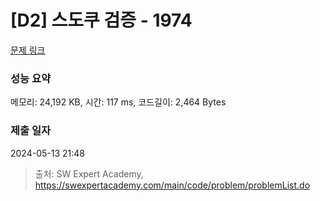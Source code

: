 # [D2] 스도쿠 검증 - 1974 

[문제 링크](https://swexpertacademy.com/main/code/problem/problemDetail.do?contestProbId=AV5Psz16AYEDFAUq) 

### 성능 요약

메모리: 24,192 KB, 시간: 117 ms, 코드길이: 2,464 Bytes

### 제출 일자

2024-05-13 21:48



> 출처: SW Expert Academy, https://swexpertacademy.com/main/code/problem/problemList.do